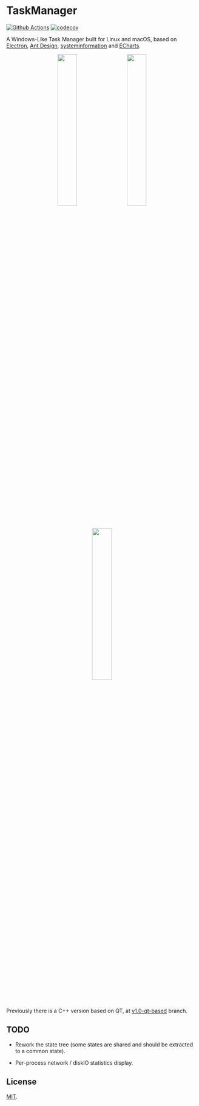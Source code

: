# TaskManager 

[![Github Actions](https://github.com/yxwangcs/taskmanager/workflows/build/badge.svg)](https://github.com/yxwangcs/taskmanager/actions?query=branch%3Amaster) [![codecov](https://codecov.io/gh/yxwangcs/taskmanager/branch/master/graph/badge.svg)](https://codecov.io/gh/yxwangcs/taskmanager/branch/master)

A Windows-Like Task Manager built for Linux and macOS, based on [Electron](https://electronjs.org/), [Ant Design](https://ant.design/), [systeminformation](https://www.npmjs.com/package/systeminformation) and [ECharts](https://www.echartsjs.com/en/index.html).

<p float="left" align="center">
  <img src="https://github.com/yxwangcs/taskmanager/raw/master/screenshots/1.png" width="32%" />
  &emsp;
  <img src="https://github.com/yxwangcs/taskmanager/raw/master/screenshots/2.png" width="32%" /> 
  
  <img src="https://github.com/yxwangcs/taskmanager/raw/master/screenshots/3.png" width="32%" /> 
</p>

Previously there is a C++ version based on QT, at [v1.0-qt-based](https://github.com/yxwangcs/taskmanager/tree/v1.0-qt-based) branch.

## TODO
* Rework the state tree (some states are shared and should be extracted to a common state).

* Per-process network / diskIO statistics display.

## License
[MIT](https://github.com/yxwangcs/taskmanager/blob/master/LICENSE).
